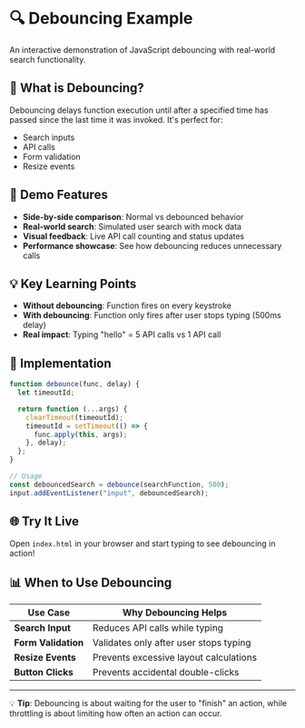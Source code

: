 # 🔍 Debouncing Example

An interactive demonstration of JavaScript debouncing with real-world search functionality.

## 🎯 What is Debouncing?

Debouncing delays function execution until after a specified time has passed since the last time it was invoked. It's perfect for:

- Search inputs
- API calls
- Form validation
- Resize events

## 🚀 Demo Features

- **Side-by-side comparison**: Normal vs debounced behavior
- **Real-world search**: Simulated user search with mock data
- **Visual feedback**: Live API call counting and status updates
- **Performance showcase**: See how debouncing reduces unnecessary calls

## 💡 Key Learning Points

- **Without debouncing**: Function fires on every keystroke
- **With debouncing**: Function only fires after user stops typing (500ms delay)
- **Real impact**: Typing "hello" = 5 API calls vs 1 API call

## 🔧 Implementation

```javascript
function debounce(func, delay) {
  let timeoutId;

  return function (...args) {
    clearTimeout(timeoutId);
    timeoutId = setTimeout(() => {
      func.apply(this, args);
    }, delay);
  };
}

// Usage
const debouncedSearch = debounce(searchFunction, 500);
input.addEventListener("input", debouncedSearch);
```

## 🌐 Try It Live

Open `index.html` in your browser and start typing to see debouncing in action!

## 📊 When to Use Debouncing

| Use Case            | Why Debouncing Helps                   |
| ------------------- | -------------------------------------- |
| **Search Input**    | Reduces API calls while typing         |
| **Form Validation** | Validates only after user stops typing |
| **Resize Events**   | Prevents excessive layout calculations |
| **Button Clicks**   | Prevents accidental double-clicks      |

---

💡 **Tip**: Debouncing is about waiting for the user to "finish" an action, while throttling is about limiting how often an action can occur.
